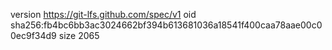 version https://git-lfs.github.com/spec/v1
oid sha256:fb4bc6bb3ac3024662bf394b613681036a18541f400caa78aae00c00ec9f34d9
size 2065
